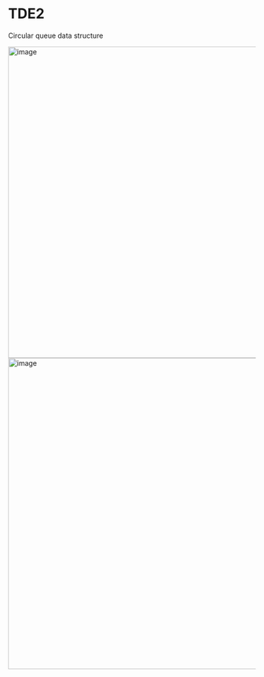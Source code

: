 # TDE2
 Circular queue data structure

<img width="632" alt="image" src="https://github.com/user-attachments/assets/8e13775f-e168-4658-bcfb-ad969af03faa">
<img width="632" alt="image" src="https://github.com/user-attachments/assets/42b94b44-42cd-449d-b9fa-4dca015a6b51">
